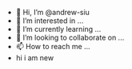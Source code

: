 - 👋 Hi, I’m @andrew-siu
- 👀 I’m interested in ...
- 🌱 I’m currently learning ...
- 💞️ I’m looking to collaborate on ...
- 📫 How to reach me ...
- hi i am new

<!---
andrew-siu/andrew-siu is a ✨ special ✨ repository because its `README.md` (this file) appears on your GitHub profile.
You can click the Preview link to take a look at your changes.
--->

